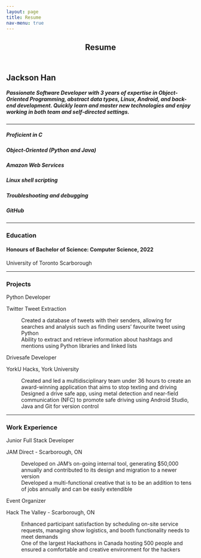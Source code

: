 ```yaml
---
layout: page
title: Resume
nav-menu: true
---
```


<!-- Main -->
<div id="main" class="alt">

<!-- One -->
<section id="one">
	<div class="inner">
		<header class="major">
			<h1>Resume</h1>
		</header>

<!-- Content -->
<h2 id="content">Jackson Han</h2>
<h5>Passionate Software Developer with 3 years of expertise in Object-Oriented Programming, abstract data types, Linux, Android, and back-end development. Quickly learn and master new technologies and enjoy working in both team and self-directed settings.</h5>

<hr class="major" />

<div class="row">
	<div class="6u 12u$(small)">
		<h5>Proficient in C</h5>
		<h5>Object-Oriented (Python and Java)</h5>
		<h5>Amazon Web Services</h5>
	</div>
	<div class="6u$ 12u$(small)">
		<h5>Linux shell scripting</h5>
		<h5>Troubleshooting and debugging</h5>
		<h5>GitHub</h5>
	</div>
</div>

<hr class="major" />


<!-- Education -->
<h3 id="education">Education</h3>
<h4>Honours of Bachelor of Science: Computer Science, 2022</h4>
<p>University of Toronto Scarborough</p>

<hr class="major" />

<h3>Projects</h3>
<dl>
	<dt>Python Developer</dt>
	<p>Twitter Tweet Extraction</p>
	<dd>
		<p>Created a database of tweets with their senders, allowing for searches and analysis such as finding users’ favourite tweet using Python
		<br>Ability to extract and retrieve information about hashtags and mentions using Python libraries and linked lists</p>
	</dd>
	<dt>Drivesafe Developer</dt>
	<p>YorkU Hacks, York University</p>
	<dd>
		<p>Created and led a multidisciplinary team under 36 hours to create an award-winning application that aims to stop texting and driving
		<br>Designed a drive safe app, using metal detection and near-field communication (NFC) to promote safe driving using Android Studio, Java and Git for version control</p>
	</dd>
</dl>


<hr class="major" />

<h3>Work Experience</h3>
<dl>
	<dt>Junior Full Stack Developer</dt>
	<p>JAM Direct - Scarborough, ON</p>
	<dd>
		<p>Developed on JAM’s on-going internal tool, generating $50,000 annually and contributed to its design and migration to a newer version
		<br>Developed a multi-functional creative that is to be an addition to tens of jobs annually and can be easily extendible</p>
	</dd>
	<dt>Event Organizer</dt>
	<p>Hack The Valley - Scarborough, ON</p>
	<dd>
		<p>Enhanced participant satisfaction by scheduling on-site service requests, managing show logistics, and booth functionality needs to meet demands
		<br>One of the largest Hackathons in Canada hosting 500 people and ensured a comfortable and creative environment for the hackers</p>
	</dd>
</dl>